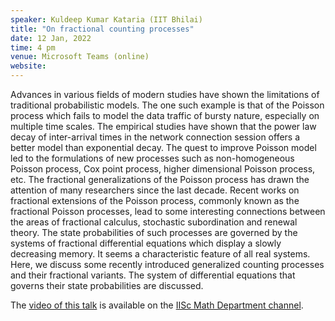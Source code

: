 ```yaml
---
speaker: Kuldeep Kumar Kataria (IIT Bhilai)
title: "On fractional counting processes"
date: 12 Jan, 2022
time: 4 pm
venue: Microsoft Teams (online)
website: 
---
```


 Advances in various fields of modern studies have shown the limitations
 of traditional probabilistic models. The one such example is that of the
 Poisson process which fails to model the data traffic of bursty nature,
 especially on multiple time scales. The empirical studies have shown that
 the power law decay of inter-arrival times in the network connection
 session offers a better model than exponential decay. The quest to improve
 Poisson model led to the formulations of new processes such as non-homogeneous
 Poisson process, Cox point process, higher dimensional Poisson process, etc.
 The fractional generalizations of the Poisson process has drawn the attention
 of many researchers since the last decade. Recent works on fractional
 extensions of the Poisson process, commonly known as the fractional
 Poisson processes, lead to some interesting connections between the areas
 of fractional calculus, stochastic subordination and renewal theory. The
 state probabilities of such processes are governed by the systems of
 fractional differential equations which display a slowly decreasing memory.
 It seems a characteristic feature of all real systems. Here, we discuss
 some recently introduced generalized counting processes and their fractional
 variants. The system of differential equations that governs their state
 probabilities are discussed.
 
The [video of this talk](https://www.youtube.com/watch?v=UtF7EUsnHRs&list=PLQXtaLhI1-1ql_pkG5ro-E5JB8Et9WKMq) is available
on the [IISc Math Department channel](https://www.youtube.com/channel/UCR5Igvq9HScQKlPr-0coSIg/playlists).
